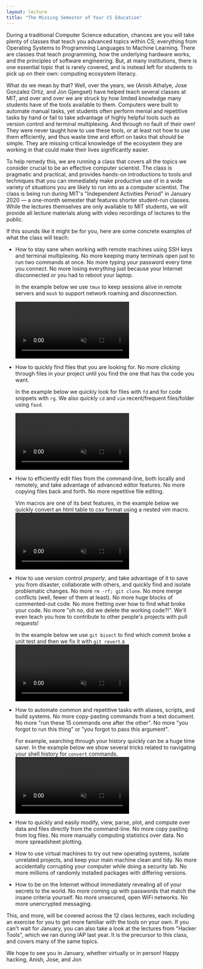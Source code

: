 ```yaml
---
layout: lecture
title: "The Missing Semester of Your CS Education"
---
```


During a traditional Computer Science education, chances are you will
take plenty of classes that teach you advanced topics within CS;
everything from Operating Systems to Programming Languages to Machine
Learning. There are classes that teach programming, how the underlying
hardware works, and the principles of software engineering. But, at many
institutions, there is one essential topic that is rarely covered, and
is instead left for students to pick up on their own: computing
ecosystem literacy.

What do we mean by that? Well, over the years, we (Anish Athalye, Jose
Gonzalez Ortiz, and Jon Gjengset) have helped teach several classes at
MIT, and over and over we are struck by how limited knowledge many
students have of the tools available to them. Computers were built to
automate manual tasks, yet students often perform menial and repetitive
tasks by hand or fail to take advantage of highly helpful tools such as
version control and terminal multiplexing. And through no fault of their
own! They were never taught how to use these tools, or at least not how
to use them efficiently, and thus waste time and effort on tasks that
_should_ be simple. They are missing critical knowledge of the ecosystem
they are working in that could make their lives significantly easier.

To help remedy this, we are running a class that covers all the topics
we consider crucial to be an effective computer scientist. The class is
pragmatic and practical, and provides hands-on introductions to tools
and techniques that you can immediately make productive use of in a wide
variety of situations you are likely to run into as a computer
scientist. The class is being run during MIT's "Independent Activities
Period" in January 2020 — a one-month semester that features shorter
student-run classes. While the lectures themselves are only available to
MIT students, we will provide all lecture materials along with video
recordings of lectures to the public.

If this sounds like it might be for you, here are some concrete
examples of what the class will teach:

 - How to stay sane when working with remote machines using SSH keys and
   terminal multiplexing. No more keeping many terminals open just to
   run two commands at once. No more typing your password every time you
   connect. No more losing everything just because your Internet
   disconnected or you had to reboot your laptop.

   In the example below we use `tmux` to keep sessions alive in remote servers and `mosh` to support network roaming and disconnection.

   <video autoplay loop muted class='demo'>
     <source src="/static/media/demos/ssh.mp4" type="video/mp4">
   </video>

 - How to quickly find files that you are looking for.  No
   more clicking through files in your project until you find the one
   that has the code you want.

   In the example below we quickly look for files with `fd` and for code snippets with `rg`. We also quickly `cd` and `vim` recent/frequent files/folder using `fasd`.

   <video autoplay loop muted class='demo'>
     <source src="/static/media/demos/find.mp4" type="video/mp4">
   </video>

 - How to efficiently edit files from the command-line, both locally and
   remotely, and take advantage of advanced editor features. No more
   copying files back and forth. No more repetitive file editing.

   Vim macros are one of its best features, in the example below we quickly convert an html table to csv format using a nested vim macro.
   <video autoplay loop muted class='demo'>
     <source src="/static/media/demos/vim.mp4" type="video/mp4">
   </video>

 - How to use version control _properly_, and take advantage of it to
   save you from disaster, collaborate with others, and quickly find and
   isolate problematic changes. No more `rm -rf; git clone`. No more
   merge conflicts (well, fewer of them at least). No more huge blocks
   of commented-out code. No more fretting over how to find what broke
   your code. No more "oh no, did we delete the working code?!". We'll
   even teach you how to contribute to other people's projects with pull
   requests!

   In the example below we use `git bisect` to find which commit broke a unit test and then we fix it with `git revert`.s
   <video autoplay loop muted class='demo'>
     <source src="/static/media/demos/git.mp4" type="video/mp4">
   </video>

 - How to automate common and repetitive tasks with aliases, scripts,
   and build systems. No more copy-pasting commands from a text
   document. No more "run these 15 commands one after the other". No
   more "you forgot to run this thing" or "you forgot to pass this
   argument".

   For example, searching through your history quickly can be a huge time saver. In the example below we show several tricks related to navigating your shell history for `convert` commands.
   <video autoplay loop muted class='demo'>
     <source src="/static/media/demos/history.mp4" type="video/mp4">
   </video>

 - How to quickly and easily modify, view, parse, plot, and compute over
   data and files directly from the command-line. No more copy pasting
   from log files. No more manually computing statistics over data. No
   more spreadsheet plotting.
 - How to use virtual machines to try out new operating systems, isolate
   unrelated projects, and keep your main machine clean and tidy. No
   more accidentally corrupting your computer while doing a security
   lab. No more millions of randomly installed packages with differing
   versions.
 - How to be on the Internet without immediately revealing all of your
   secrets to the world. No more coming up with passwords that match the
   insane criteria yourself. No more unsecured, open WiFi networks. No
   more unencrypted messaging.

This, and more, will be covered across the 12 class lectures, each
including an exercise for you to get more familiar with the tools on
your own. If you can't wait for January, you can also take a look at the
lectures from "Hacker Tools", which we ran during IAP last year. It is
the precursor to this class, and covers many of the same topics.

We hope to see you in January, whether virtually or in person!
Happy hacking,
Anish, Jose, and Jon

<script>
window.addEventListener('load', function() {
   var x = document.getElementsByClassName("asciicast");
   var i;
   for (i = 0; i < x.length; i++) {
     x[i].style.setProperty('margin-left', "-7rem");
   }
})

</script>